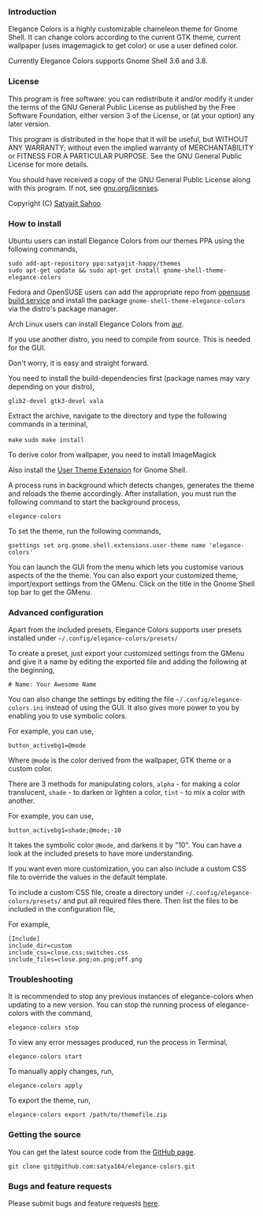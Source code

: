 ### Introduction

Elegance Colors is a highly customizable chameleon theme for Gnome Shell. It can change colors according to the current GTK theme, current wallpaper (uses imagemagick to get color) or use a user defined color.

Currently Elegance Colors supports Gnome Shell 3.6 and 3.8.

### License

This program is free software: you can redistribute it and/or modify it under the terms of the GNU General Public License as published by the Free Software Foundation, either version 3 of the License, or (at your option) any later version.

This program is distributed in the hope that it will be useful, but WITHOUT ANY WARRANTY; without even the implied warranty of MERCHANTABILITY or FITNESS FOR A PARTICULAR PURPOSE. See the GNU General Public License for more details.

You should have received a copy of the GNU General Public License along with this program.  If not, see [gnu.org/licenses](http://www.gnu.org/licenses/).

Copyright (C) [Satyajit Sahoo](mailto:satyajit.happy@gmail.com)

### How to install

Ubuntu users can install Elegance Colors from our themes PPA using the following commands,

	sudo add-apt-repository ppa:satyajit-happy/themes
	sudo apt-get update && sudo apt-get install gnome-shell-theme-elegance-colors

Fedora and OpenSUSE users can add the appropriate repo from [opensuse build service](http://download.opensuse.org/repositories/home:/satya164:/elegance-colors/) and install the package `gnome-shell-theme-elegance-colors` via the distro's package manager.

Arch Linux users can install Elegance Colors from [aur](https://aur.archlinux.org/packages/gnome-shell-themes-elegance-colors/).

If you use another distro, you need to compile from source. This is needed for the GUI.

Don't worry, it is easy and straight forward.

You need to install the build-dependencies first (package names may vary depending on your distro),

`glib2-devel gtk3-devel vala`

Extract the archive, navigate to the directory and type the following commands in a terminal,

`make`
`sudo make install`

To derive color from wallpaper, you need to install ImageMagick

Also install the [User Theme Extension](https://extensions.gnome.org/extension/19/user-themes/) for Gnome Shell.

A process runs in background which detects changes, generates the theme and reloads the theme accordingly. After installation, you must run the following command to start the background process,

`elegance-colors`

To set the theme, run the following commands,

`gsettings set org.gnome.shell.extensions.user-theme name 'elegance-colors'`

You can launch the GUI from the menu which lets you customise various aspects of the the theme. You can also export your customized theme, import/export settings from the GMenu. Click on the title in the Gnome Shell top bar to get the GMenu.

### Advanced configuration

Apart from the included presets, Elegance Colors supports user presets installed under `~/.config/elegance-colors/presets/`

To create a preset, just export your customized settings from the GMenu and give it a name by editing the exported file and adding the following at the beginning,

`# Name: Your Awesome Name`

You can also change the settings by editing the file `~/.config/elegance-colors.ini` instead of using the GUI. It also gives more power to you by enabling you to use symbolic colors.

For example, you can use,

`button_activebg1=@mode`

Where `@mode` is the color derived from the wallpaper, GTK theme or a custom color.

There are 3 methods for manipulating colors, `alpha` - for making a color translucent, `shade` - to darken or lighten a color, `tint` - to mix a color with another.

For example, you can use,

`button_activebg1=shade;@mode;-10`

It takes the symbolic color `@mode`, and darkens it by "10". You can have a look at the included presets to have more understanding.

If you want even more customization, you can also include a custom CSS file to override the values in the default template.

To include a custom CSS file, create a directory under `~/.config/elegance-colors/presets/` and put all required files there. Then list the files to be included in the configuration file,

For example,

	[Include]
	include_dir=custom
	include_css=close.css;switches.css
	include_files=close.png;on.png;off.png

### Troubleshooting

It is recommended to stop any previous instances of elegance-colors when updating to a new version. You can stop the running process of elegance-colors with the command,

`elegance-colors stop`

To view any error messages produced, run the process in Terminal,

`elegance-colors start`

To manually apply changes, run,

`elegance-colors apply`

To export the theme, run,

`elegance-colors export /path/to/themefile.zip`

### Getting the source

You can get the latest source code from the [GitHub page](https://github.com/satya164/elegance-colors).

`git clone git@github.com:satya164/elegance-colors.git`

### Bugs and feature requests

Please submit bugs and feature requests [here](http://github.com/satya164/elegance-colors/issues).

